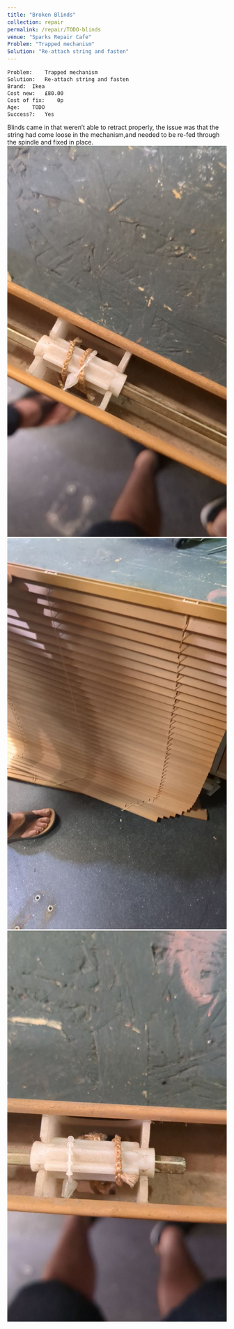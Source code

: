 ```yaml
---
title: "Broken Blinds"
collection: repair
permalink: /repair/TODO-blinds
venue: "Sparks Repair Cafe"
Problem: "Trapped mechanism"
Solution: "Re-attach string and fasten"
---
```

```
Problem:    Trapped mechanism 
Solution:   Re-attach string and fasten 
Brand:  Ikea 
Cost new:   £80.00 
Cost of fix:    0p 
Age:    TODO 
Success?:   Yes 
```
Blinds came in that weren’t able to retract properly, the issue was that the string had come loose in the mechanism,and needed to be re-fed through the spindle and fixed in place.
![](/images/repair_cafe/blinds/blinds_1.jpg)
![](/images/repair_cafe/blinds/blinds_2.jpg)
![](/images/repair_cafe/blinds/blinds_3.jpg)

